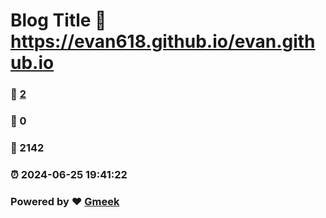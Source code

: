 # Blog Title :link: https://evan618.github.io/evan.github.io 
### :page_facing_up: [2](https://evan618.github.io/evan.github.io/tag.html) 
### :speech_balloon: 0 
### :hibiscus: 2142 
### :alarm_clock: 2024-06-25 19:41:22 
### Powered by :heart: [Gmeek](https://github.com/Meekdai/Gmeek)
